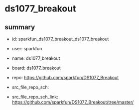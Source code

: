 # ds1077_breakout
 
## summary 
* id: sparkfun_ds1077_breakout_ds1077_breakout
* user: sparkfun
* name: ds1077_breakout
* board: ds1077_breakout
* repo: https://github.com/sparkfun/DS1077_Breakout



* src_file_repo_sch: 
* src_file_repo_sch_link: https://github.com/sparkfun/DS1077_Breakout/tree/master/






